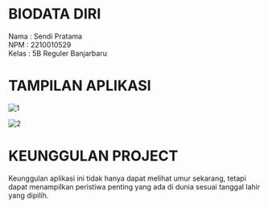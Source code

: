 # BIODATA DIRI

Nama      : Sendi Pratama<br>
NPM       : 2210010529<br>
Kelas     : 5B Reguler Banjarbaru<br>


# TAMPILAN APLIKASI
![1](https://github.com/user-attachments/assets/13634e5c-2889-4ef7-819a-300d12ee1e59)

![2](https://github.com/user-attachments/assets/51006929-774d-4938-a691-45ae8fc118fe)

# KEUNGGULAN PROJECT
Keunggulan aplikasi ini tidak hanya dapat melihat umur sekarang, tetapi dapat menampilkan peristiwa penting yang ada di dunia sesuai tanggal lahir yang dipilih.
